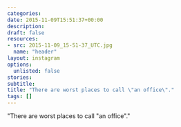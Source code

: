 ```yaml
---
categories:
date: 2015-11-09T15:51:37+00:00
description:
draft: false
resources:
- src: 2015-11-09_15-51-37_UTC.jpg
  name: "header"
layout: instagram
options:
  unlisted: false
stories:
subtitle:
title: "There are worst places to call \"an office\"."
tags: []
---
```


"There are worst places to call \"an office\"."
